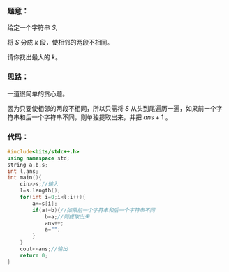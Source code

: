 ### 题意：
给定一个字符串 $S$,

将 $S$ 分成 $k$ 段，使相邻的两段不相同。

请你找出最大的 $k$。
### 思路：
一道很简单的贪心题。

因为只要使相邻的两段不相同，所以只需将 $S$ 从头到尾遍历一遍，如果前一个字符串和后一个字符串不同，则单独提取出来，并把 $ans+1$ 。

### 代码：
```c++
#include<bits/stdc++.h>
using namespace std;
string a,b,s;
int l,ans;
int main(){
	cin>>s;//输入 
	l=s.length();
	for(int i=0;i<l;i++){
		a+=s[i];
		if(a!=b){//如果前一个字符串和后一个字符串不同
			b=a;//则提取出来 
			ans++;
			a="";
		}
	}
	cout<<ans;//输出 
	return 0;
} 
```